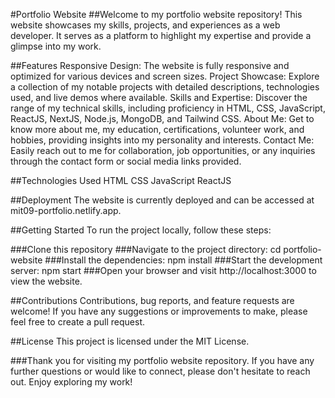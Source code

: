 
#Portfolio Website
##Welcome to my portfolio website repository! 
This website showcases my skills, projects, and experiences as a web developer. It serves as a platform to highlight my expertise and provide a glimpse into my work.

##Features
Responsive Design: The website is fully responsive and optimized for various devices and screen sizes.
Project Showcase: Explore a collection of my notable projects with detailed descriptions, technologies used, and live demos where available.
Skills and Expertise: Discover the range of my technical skills, including proficiency in HTML, CSS, JavaScript, ReactJS, NextJS, Node.js, MongoDB, and Tailwind CSS.
About Me: Get to know more about me, my education, certifications, volunteer work, and hobbies, providing insights into my personality and interests.
Contact Me: Easily reach out to me for collaboration, job opportunities, or any inquiries through the contact form or social media links provided.

##Technologies Used
HTML
CSS
JavaScript
ReactJS

##Deployment
The website is currently deployed and can be accessed at mit09-portfolio.netlify.app.

##Getting Started
To run the project locally, follow these steps:

###Clone this repository
###Navigate to the project directory: cd portfolio-website
###Install the dependencies: npm install
###Start the development server: npm start
###Open your browser and visit http://localhost:3000 to view the website.

##Contributions
Contributions, bug reports, and feature requests are welcome! If you have any suggestions or improvements to make, please feel free to create a pull request.

##License
This project is licensed under the MIT License.

###Thank you for visiting my portfolio website repository. If you have any further questions or would like to connect, please don't hesitate to reach out. Enjoy exploring my work!
